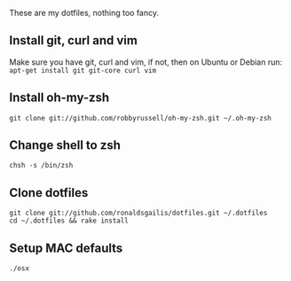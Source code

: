 These are my dotfiles, nothing too fancy.
## Install git, curl and vim
Make sure you have git, curl and vim, if not, then on Ubuntu or Debian run:
`apt-get install git git-core curl vim`
	
## Install oh-my-zsh
`git clone git://github.com/robbyrussell/oh-my-zsh.git ~/.oh-my-zsh`
	
## Change shell to zsh
`chsh -s /bin/zsh`
	
## Clone dotfiles
```
git clone git://github.com/ronaldsgailis/dotfiles.git ~/.dotfiles
cd ~/.dotfiles && rake install
```
	
## Setup MAC defaults
`./osx`
